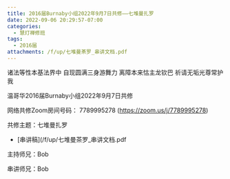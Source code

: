 ```yaml
---
title: 2016届Burnaby小组2022年9月7日共修——七堆曼扎罗
date: 2022-09-06 20:29:57-07:00
categories:
  - 慧灯禅修班
tags:
  - 2016届
attachments: /f/up/七堆曼茶罗_串讲文档.pdf
---
```

诸法等性本基法界中 自现圆满三身游舞力 离障本来怙主龙钦巴 祈请无垢光尊常护我

温哥华2016届Burnaby小组2022年9月7日共修

网络共修Zoom房间号码： 7789995278 (<https://zoom.us/j/7789995278>)

共修主题：七堆曼扎罗

* [串讲稿](/f/up/七堆曼茶罗_串讲文档.pdf

主持师兄：Bob

串讲师兄：Bob